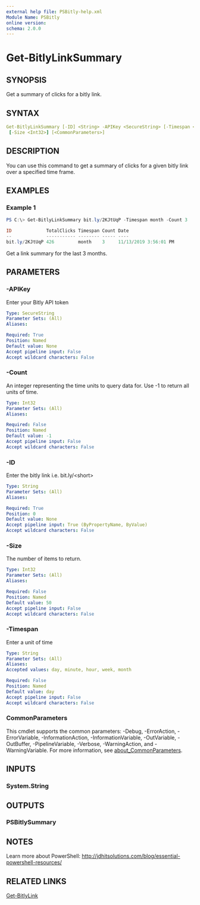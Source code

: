```yaml
---
external help file: PSBitly-help.xml
Module Name: PSBitly
online version:
schema: 2.0.0
---
```


# Get-BitlyLinkSummary

## SYNOPSIS

Get a summary of clicks for a bitly link.

## SYNTAX

```yaml
Get-BitlyLinkSummary [-ID] <String> -APIKey <SecureString> [-Timespan <String>] [-Count <Int32>]
 [-Size <Int32>] [<CommonParameters>]
```

## DESCRIPTION

You can use this command to get a summary of clicks for a given bitly link over a specified time frame.

## EXAMPLES

### Example 1

```powershell
PS C:\> Get-BitlyLinkSummary bit.ly/2KJtUqP -Timespan month -Count 3

ID             TotalClicks Timespan Count Date
--             ----------- -------- ----- ----
bit.ly/2KJtUqP 426         month    3     11/13/2019 3:56:01 PM
```

Get a link summary for the last 3 months.

## PARAMETERS

### -APIKey

Enter your Bitly API token

```yaml
Type: SecureString
Parameter Sets: (All)
Aliases:

Required: True
Position: Named
Default value: None
Accept pipeline input: False
Accept wildcard characters: False
```

### -Count

An integer representing the time units to query data for. Use -1 to return all units of time.

```yaml
Type: Int32
Parameter Sets: (All)
Aliases:

Required: False
Position: Named
Default value: -1
Accept pipeline input: False
Accept wildcard characters: False
```

### -ID

Enter the bitly link i.e. bit.ly/\<short\>

```yaml
Type: String
Parameter Sets: (All)
Aliases:

Required: True
Position: 0
Default value: None
Accept pipeline input: True (ByPropertyName, ByValue)
Accept wildcard characters: False
```

### -Size

The number of items to return.

```yaml
Type: Int32
Parameter Sets: (All)
Aliases:

Required: False
Position: Named
Default value: 50
Accept pipeline input: False
Accept wildcard characters: False
```

### -Timespan

Enter a unit of time

```yaml
Type: String
Parameter Sets: (All)
Aliases:
Accepted values: day, minute, hour, week, month

Required: False
Position: Named
Default value: day
Accept pipeline input: False
Accept wildcard characters: False
```

### CommonParameters

This cmdlet supports the common parameters: -Debug, -ErrorAction, -ErrorVariable, -InformationAction, -InformationVariable, -OutVariable, -OutBuffer, -PipelineVariable, -Verbose, -WarningAction, and -WarningVariable. For more information, see [about_CommonParameters](http://go.microsoft.com/fwlink/?LinkID=113216).

## INPUTS

### System.String

## OUTPUTS

### PSBitlySummary

## NOTES

Learn more about PowerShell:
http://jdhitsolutions.com/blog/essential-powershell-resources/

## RELATED LINKS

[Get-BitlyLink]()
